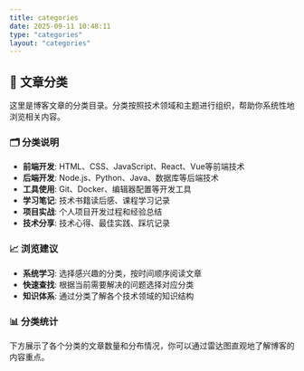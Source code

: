 ```yaml
---
title: categories
date: 2025-09-11 10:48:11
type: "categories"
layout: "categories"
---
```


## 📂 文章分类

这里是博客文章的分类目录。分类按照技术领域和主题进行组织，帮助你系统性地浏览相关内容。

### 🗂️ 分类说明

- **前端开发**: HTML、CSS、JavaScript、React、Vue等前端技术
- **后端开发**: Node.js、Python、Java、数据库等后端技术
- **工具使用**: Git、Docker、编辑器配置等开发工具
- **学习笔记**: 技术书籍读后感、课程学习记录
- **项目实战**: 个人项目开发过程和经验总结
- **技术分享**: 技术心得、最佳实践、踩坑记录

### 📈 浏览建议

- **系统学习**: 选择感兴趣的分类，按时间顺序阅读文章
- **快速查找**: 根据当前需要解决的问题选择对应分类
- **知识体系**: 通过分类了解各个技术领域的知识结构

### 📊 分类统计

下方展示了各个分类的文章数量和分布情况，你可以通过雷达图直观地了解博客的内容重点。

